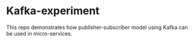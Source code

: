 # Kafka-experiment
This repo demonstrates how publisher-subscriber model using Kafka can be used in micro-services.
